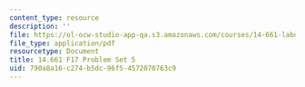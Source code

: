 ```yaml
---
content_type: resource
description: ''
file: https://ol-ocw-studio-app-qa.s3.amazonaws.com/courses/14-661-labor-economics-i-fall-2017/790a8a16c274b5dc96f54572070763c9_MIT14_661F17_pset5.pdf
file_type: application/pdf
resourcetype: Document
title: 14.661 F17 Problem Set 5
uid: 790a8a16-c274-b5dc-96f5-4572070763c9
---
```


